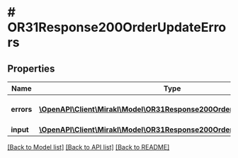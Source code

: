 # # OR31Response200OrderUpdateErrors

## Properties

Name | Type | Description | Notes
------------ | ------------- | ------------- | -------------
**errors** | [**\OpenAPI\Client\Mirakl\Model\OR31Response200OrderUpdateErrorsErrors[]**](OR31Response200OrderUpdateErrorsErrors.md) | Errors about the input object | [optional]
**input** | [**\OpenAPI\Client\Mirakl\Model\OR31Response200OrderUpdateErrorsInput**](OR31Response200OrderUpdateErrorsInput.md) |  | [optional]

[[Back to Model list]](../../README.md#models) [[Back to API list]](../../README.md#endpoints) [[Back to README]](../../README.md)
